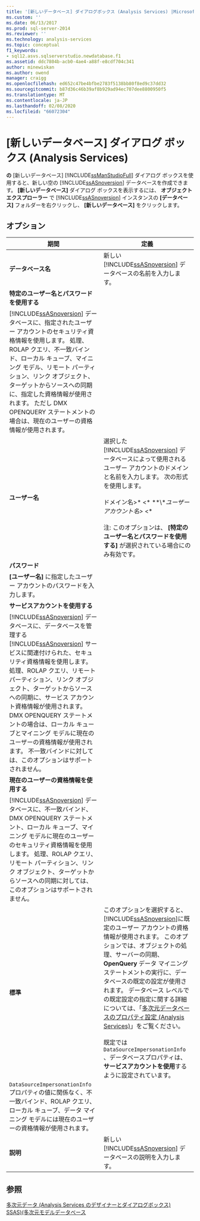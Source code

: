 ```yaml
---
title: '[新しいデータベース] ダイアログボックス (Analysis Services) |Microsoft Docs'
ms.custom: ''
ms.date: 06/13/2017
ms.prod: sql-server-2014
ms.reviewer: ''
ms.technology: analysis-services
ms.topic: conceptual
f1_keywords:
- sql12.asvs.sqlserverstudio.newdatabase.f1
ms.assetid: ddc7804b-acb0-4ae4-a88f-e8cdf704c341
author: minewiskan
ms.author: owend
manager: craigg
ms.openlocfilehash: ed652c47be4bfbe2783f5138bb80f8ed9c37dd32
ms.sourcegitcommit: b87d36c46b39af8b929ad94ec707dee8800950f5
ms.translationtype: MT
ms.contentlocale: ja-JP
ms.lasthandoff: 02/08/2020
ms.locfileid: "66072304"
---
```

# <a name="new-database-dialog-box-analysis-services"></a>[新しいデータベース] ダイアログ ボックス (Analysis Services)
  
  **の** [新しいデータベース] [!INCLUDE[ssManStudioFull](../includes/ssmanstudiofull-md.md)] ダイアログ ボックスを使用すると、新しい空の [!INCLUDE[ssASnoversion](../includes/ssasnoversion-md.md)] データベースを作成できます。 
  **[新しいデータベース]** ダイアログ ボックスを表示するには、 **オブジェクト エクスプローラー** で [!INCLUDE[ssASnoversion](../includes/ssasnoversion-md.md)] インスタンスの **[データベース]** フォルダーを右クリックし、 **[新しいデータベース]** をクリックします。  
  
## <a name="options"></a>オプション  
  
|期間|定義|  
|----------|----------------|  
|**データベース名**|新しい [!INCLUDE[ssASnoversion](../includes/ssasnoversion-md.md)] データベースの名前を入力します。|  
|**特定のユーザー名とパスワードを使用する**|
  [!INCLUDE[ssASnoversion](../includes/ssasnoversion-md.md)] データベースに、指定されたユーザー アカウントのセキュリティ資格情報を使用します。 処理、ROLAP クエリ、不一致バインド、ローカル キューブ、マイニング モデル、リモート パーティション、リンク オブジェクト、ターゲットからソースへの同期に、指定した資格情報が使用されます。 ただし DMX OPENQUERY ステートメントの場合は、現在のユーザーの資格情報が使用されます。|  
|**ユーザー名**|選択した [!INCLUDE[ssASnoversion](../includes/ssasnoversion-md.md)] データベースによって使用されるユーザー アカウントのドメインと名前を入力します。 次の形式を使用します。<br /><br /> ドメイン名>* \<* **\\**ユーザーアカウント名>* \<*<br /><br /> 注: このオプションは、 **[特定のユーザー名とパスワードを使用する]** が選択されている場合にのみ有効です。|  
|**パスワード**|
  **[ユーザー名]** に指定したユーザー アカウントのパスワードを入力します。|  
|**サービスアカウントを使用する**|
  [!INCLUDE[ssASnoversion](../includes/ssasnoversion-md.md)] データベースに、データベースを管理する [!INCLUDE[ssASnoversion](../includes/ssasnoversion-md.md)] サービスに関連付けられた、セキュリティ資格情報を使用します。 処理、ROLAP クエリ、リモート パーティション、リンク オブジェクト、ターゲットからソースへの同期に、サービス アカウント資格情報が使用されます。 DMX OPENQUERY ステートメントの場合は、ローカル キューブとマイニング モデルに現在のユーザーの資格情報が使用されます。 不一致バインドに対しては、このオプションはサポートされません。|  
|**現在のユーザーの資格情報を使用する**|
  [!INCLUDE[ssASnoversion](../includes/ssasnoversion-md.md)] データベースに、不一致バインド、DMX OPENQUERY ステートメント、ローカル キューブ、マイニング モデルに現在のユーザーのセキュリティ資格情報を使用します。 処理、ROLAP クエリ、リモート パーティション、リンク オブジェクト、ターゲットからソースへの同期に対しては、このオプションはサポートされません。|  
|**標準**|このオプションを選択すると、 [!INCLUDE[ssASnoversion](../includes/ssasnoversion-md.md)]に既定のユーザー アカウントの資格情報が使用されます。 このオプションでは、オブジェクトの処理、サーバーの同期、 **OpenQuery** データ マイニング ステートメントの実行に、データベースの既定の設定が使用されます。 データベース レベルでの既定設定の指定に関する詳細については、「[多次元データベースのプロパティ設定 &#40;Analysis Services&#41;](multidimensional-models/set-multidimensional-database-properties-analysis-services.md)」をご覧ください。<br /><br /> 既定では`DataSourceImpersonationInfo` 、データベースプロパティは、**サービスアカウントを使用**するように設定されています。 
  `DataSourceImpersonationInfo` プロパティの値に関係なく、不一致バインド、ROLAP クエリ、ローカル キューブ、データ マイニング モデルには現在のユーザーの資格情報が使用されます。|  
|**説明**|新しい [!INCLUDE[ssASnoversion](../includes/ssasnoversion-md.md)] データベースの説明を入力します。|  
  
## <a name="see-also"></a>参照  
 [多次元データ &#40;Analysis Services のデザイナーとダイアログボックス&#41;](analysis-services-designers-and-dialog-boxes-multidimensional-data.md)   
 [SSAS&#41;&#40;多次元モデルデータベース](multidimensional-models/multidimensional-model-databases-ssas.md)  
  
  
